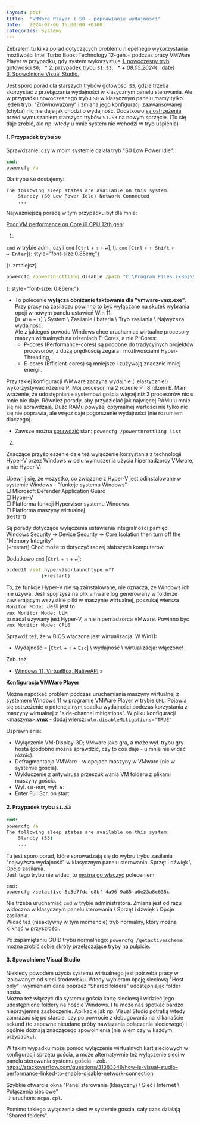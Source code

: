 ```yaml
---
layout: post
title:  "VMWare Player i S0 - poprawianie wydajności"
date:   2024-02-06 15:00:00 +0100
categories: Systemy
---
```


Zebrałem tu kilka porad dotyczących problemu niepełnego wykorzystania możliwości Intel Turbo Boost Technology 12-gen.+
podczas pracy VMWare Player w przypadku, gdy system wykorzystuje 
[1.&nbsp;nowoczesny tryb gotowości `S0`;]({{site.url}}{{site.baseurl}}{{page.url}}#1-przypadek-trybu-s0) &nbsp; * 
[2.&nbsp;przypadek trybu `S1`..`S3`.]({{site.url}}{{site.baseurl}}{{page.url}}#2-przypadek-trybu-s1s3) &nbsp; * 
_+ 08.05.2024_{: .date} [3.&nbsp;Spowolnione Visual Studio.]({{site.url}}{{site.baseurl}}{{page.url}}#3-spowolnione-visual-studio) 

<style>.date{font-size: smaller;color:#828282;}</style>

Jest sporo porad dla starszych trybów gotowości `S3`, gdzie trzeba skorzystać z przełączania wydajności w klasycznym panelu sterowania. Ale w przypadku nowoczesnego trybu `S0` w klasycznym panelu mamy tylko jeden tryb: "Zrównoważony" i zmiana jego konfiguracji zaawansowanej (chyba) nic nie daje jak chodzi o wydajność.
Dodatkowo [są ostrzeżenia](https://answers.microsoft.com/pl-pl/windows/forum/all/modern-standby-s0-tryb-wstrzymania-bez-zachowania/25abf8c6-077e-4737-8c4a-2da115762813) 
przed wymuszaniem starszych trybów `S1`..`S3` na nowym sprzęcie. (To się daje zrobić, ale np. wtedy u mnie system nie wchodzi w tryb uśpienia)


#### 1. Przypadek trybu `S0`


Sprawdzanie, czy w moim systemie działa tryb "S0 Low Power Idle":
```bat
cmd:
powercfg /a
```
Dla trybu `S0` dostajemy:
```
The following sleep states are available on this system:
    Standby (S0 Low Power Idle) Network Connected
    ...
```

Najważniejszą poradą w tym przypadku był dla mnie:

[Poor VM performance on Core i9 CPU 12th gen](https://communities.vmware.com/t5/VMware-Workstation-Player/Poor-VM-performance-on-Core-i9-CPU-12th-gen/m-p/2988384#M40912):

1.
`cmd` w trybie adm., czyli `cmd` [`Ctrl` + `⇧` + `↵`], <span>tj. `cmd` [`Ctrl` + `⇧ Shift` + `↵ Enter`]</span>{: style="font-size:0.85em;"}


{: .zmniejsz}
```bat
powercfg /powerthrottling disable /path "C:\Program Files (x86)\VMware\VMware Player\x64\vmware-vmx.exe"
```

{: style="font-size: 0.86em;"}
* To polecenie **wyłącza obniżanie taktowania dla "vmware-vmx.exe"**. Przy pracy na zasilaczu 
[powinno to być wyłączane](https://www.nextofwindows.com/enable-or-disable-power-throttling-windows-11)
na skutek wybrania opcji w nowym panelu ustawień Win 11:  
[`⊞ Win` + `i`] \ System \ Zasilanie i bateria \ Tryb zasilania \ Najwyższa wydajność.  
Ale z jakiegoś powodu Windows chce uruchamiać wirtualne procesory maszyn wirtualnych na rdzeniach E-Cores, a nie P-Cores:
   * P-cores (Performance-cores) są podobne do tradycyjnych projektów procesorów, z dużą prędkością zegara i możliwościami Hyper-Threading,   
   * E-cores (Efficient-cores) są mniejsze i zużywają znacznie mniej energii. 

Przy takiej konfiguracji WMware zaczyna wydajnie (i elastycznie!) wykorzystywać rdzenie P. Mój procesor ma 2 rdzenie P i 8 rdzeni E. Mam wrażenie, że udostępnianie systemowi gościa więcej niż 2 procesorów nic u mnie nie daje. Również porady, aby przydzielać jak najwięcej RAMu u mnie się nie sprawdzają. Dużo RAMu powyżej optymalnej wartości nie tylko nic się nie poprawia, ale wręcz daje pogorszenie wydajności (nie rozumiem dlaczego).

* Zawsze można 
[sprawdzić](https://www.windowscentral.com/how-manage-power-throttling-windows-10)
stan: `powercfg /powerthrottling list`

2.
Znaczące przyśpieszenie daje też wyłączenie korzystania z technologii Hyper-V przez Windows w celu wymuszenia użycia hipernadzorcy VMware, a nie Hyper-V:

Upewnij się, że wszystko, co związane z Hyper-V jest odinstalowane w systemie Windows - "funkcje systemu Windows"  
 ▢ Microsoft Defender Application Guard  
 ▢ Hyper-V  
 ▢ Platforma funkcji Hypervisor systemu Windows  
 ▢ Platforma maszyny wirtualnej  
			(restart)


Są porady dotyczące wyłączenia ustawienia integralności pamięci  
    Windows Security -> Device Security -> Core Isolation then turn off the "Memory Integrity"  
			(+restart)
Choć może to dotyczyć raczej słabszych komputerów

Dodatkowo  `cmd` [`Ctrl` + `⇧` + `↵`]:

```bat
bcdedit /set hypervisorlaunchtype off
            (+restart)
```

To, że funkcje Hyper-V nie są zainstalowane, nie oznacza, że Windows ich nie używa. Jeśli spojrzysz na plik vmware.log generowany w folderze zawierającym wszystkie pliki w maszynie wirtualnej, poszukaj wiersza `Monitor Mode:`. Jeśli jest to  
`vmx Monitor Mode: ULM`,  
to nadal używany jest Hyper-V, a nie hipernadzorca VMware. Powinno być  
`vmx Monitor Mode: CPL0`

Sprawdź też, że w BIOS włączona jest wirtualizacja. W Win11:
* Wydajność = [`Ctrl` + `⇧` + `Esc`] \ wydajność \ wirtualizacja: włączone!

Zob. też
* [Windows 11, VirtualBox, NativeAPI](https://mirekgab.pl/windows-11-virtualbox-nativeapi/) »

**Konfiguracja VMWare Player**

Można napotkać problem podczas uruchamiania maszyny wirtualnej z systemem Windows 11 w programie VMWare Player w trybie `UML`. Pojawia się ostrzeżenie o potencjalnym spadku wydajności podczas korzystania z maszyny wirtualnej z "side-channel mitigations".
W pliku konfiguracji [\<maszyna\>**.vmx** - dodaj wiersz](https://winaero.com/how-to-disable-side-channel-mitigations-in-vmware-player/): 
`ulm.disableMitigations="TRUE"`

Usprawnienia:
* Wyłączenie VM-Display-3D; VMware jako gra, a może wył. trybu gry hosta (podobno można sprawdzić, czy to coś daje - u mnie nie widać różnic).
* Defragmentacja VMWare - w opcjach maszyny w VMware (nie w systemie gościa).
* Wykluczenie z antywirusa przeszukiwania VM folderu z plikami maszyny gościa.
* Wył. `CD-ROM`, wył. `A:`
* Enter Full Scr. on start


#### 2. Przypadek trybu `S1`..`S3`

```bat
cmd:
powercfg /a
The following sleep states are available on this system:
    Standby (S3)
    ...
```

Tu jest sporo porad, które sprowadzają się do wybru trybu zasilania "najwyższa wydajność" w klasycznym panelu sterowania:
Sprzęt i dźwięk \ Opcje zasilania.  
Jeśli tego trybu nie widać, to 
[można go włączyć](https://www.elevenforum.com/t/question-about-windows-power-plan.10813/)
poleceniem  
```
cmd:
powercfg /setactive 8c5e7fda-e8bf-4a96-9a85-a6e23a8c635c
```
Nie trzeba uruchamiać `cmd` w trybie administratora. Zmiana jest od razu widoczna w klasycznym panelu sterowania \ 
Sprzęt i dźwięk \ Opcje zasilania.  
Widać też (nieaktywny w tym momencie) tryb normalny, który można kliknąć w przyszłości.

Po zapamiętaniu GUID trybu normalnego: `powercfg /getactivescheme`  
można zrobić sobie skróty przełączające tryby na pulpicie.


#### 3. Spowolnione Visual Studio

Niekiedy powodem użycia systemu wirtualnego jest potrzeba pracy w izolowanym od sieci środowisku. 
Wtedy wybieram opcję sieciową "Host only" i wymieniam dane poprzez "Shared folders" udostępniając folder hosta.  
Można też włączyć dla systemu gościa kartę sieciową i widzieć jego udostępnione foldery na hoście Windows. 
I tu może nas spotkać bardzo nieprzyjemne zaskoczenie. Aplikacje jak np. Visual Studio potrafią wtedy zamrażać się po starcie, czy po powrocie z debugowania na kilkanaście sekund (to zapewne nieudane próby nawiązania połączenia sieciowego) i ogólnie doznają znaczącego spowolnienia (nie wiem czy w każdym przypadku). 

W takim wypadku może pomóc wyłączenie wirtualnych kart sieciowych w konfiguracji sprzętu gościa, 
a może alternatywnie też wyłączenie sieci w panelu sterowania systemu gościa - zob. 
<https://stackoverflow.com/questions/31383348/how-is-visual-studio-performance-linked-to-enable-disable-network-connection>

Szybkie otwarcie okna "Panel sterowania (klasyczny) \ Sieć i Internet \ Połączenia sieciowe"  
-> uruchom: `ncpa.cpl`.

Pomimo takiego wyłączenia sieci w systemie gościa, cały czas działają "Shared folders".

<style> code {font-size: 0.93em;}  div.zmniejsz code {font-size: 0.88em;}  </style>
